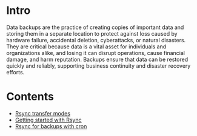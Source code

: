# Intro
Data backups are the practice of creating copies of important data and storing them in a separate location to protect against loss caused by hardware failure, accidental deletion, cyberattacks, or natural disasters. They are critical because data is a vital asset for individuals and organizations alike, and losing it can disrupt operations, cause financial damage, and harm reputation. Backups ensure that data can be restored quickly and reliably, supporting business continuity and disaster recovery efforts.


# Contents
- [Rsync transfer modes](Rsync.md#main-interesting-modes-of-transfer)
- [Getting started with Rsync](Rsync.md#getting-started-with-rsync)
- [Rsync for backups with cron](Rsync.md#rsync-for-backups-with-cron)
